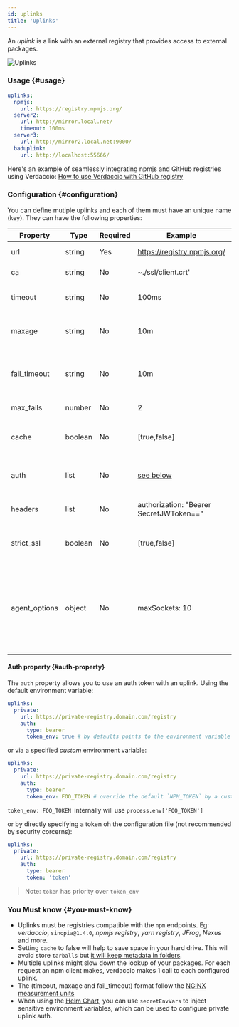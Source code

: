 ```yaml
---
id: uplinks
title: 'Uplinks'
---
```


An _uplink_ is a link with an external registry that provides access to external packages.

![Uplinks](https://user-images.githubusercontent.com/558752/52976233-fb0e3980-33c8-11e9-8eea-5415e6018144.png)

### Usage {#usage}

```yaml
uplinks:
  npmjs:
    url: https://registry.npmjs.org/
  server2:
    url: http://mirror.local.net/
    timeout: 100ms
  server3:
    url: http://mirror2.local.net:9000/
  baduplink:
    url: http://localhost:55666/
```

Here's an example of seamlessly integrating npmjs and GitHub registries using Verdaccio:
[How to use Verdaccio with GitHub registry](https://dev.to/verdaccio/how-to-use-verdaccio-with-github-registry-2ejj)

### Configuration {#configuration}

You can define mutiple uplinks and each of them must have an unique name (key). They can have the following properties:

| Property      | Type    | Required | Example                                 | Support  | Description                                                                                                                                                              | Default    |
| ------------- | ------- | -------- | --------------------------------------- | -------- | ------------------------------------------------------------------------------------------------------------------------------------------------------------------------ | ---------- |
| url           | string  | Yes      | https://registry.npmjs.org/             | all      | The registry url                                                                                                                                                         | npmjs      |
| ca            | string  | No       | ~./ssl/client.crt'                      | all      | SSL path certificate                                                                                                                                                     | No default |
| timeout       | string  | No       | 100ms                                   | all      | set new timeout for the request                                                                                                                                          | 30s        |
| maxage        | string  | No       | 10m                                     | all      | the time threshold to the cache is valid                                                                                                                                 | 2m         |
| fail_timeout  | string  | No       | 10m                                     | all      | defines max time when a request becomes a failure                                                                                                                        | 5m         |
| max_fails     | number  | No       | 2                                       | all      | limit maximun failure request                                                                                                                                            | 2          |
| cache         | boolean | No       | [true,false]                            | >= 2.1   | cache all remote tarballs in storage                                                                                                                                     | true       |
| auth          | list    | No       | [see below](uplinks.md#auth-property)   | >= 2.5   | assigns the header 'Authorization' [more info](http://blog.npmjs.org/post/118393368555/deploying-with-npm-private-modules)                                               | disabled   |
| headers       | list    | No       | authorization: "Bearer SecretJWToken==" | all      | list of custom headers for the uplink                                                                                                                                    | disabled   |
| strict_ssl    | boolean | No       | [true,false]                            | >= 3.0   | If true, requires SSL certificates be valid.                                                                                                                             | true       |
| agent_options | object  | No       | maxSockets: 10                          | >= 4.0.2 | options for the HTTP or HTTPS Agent responsible for managing uplink connection persistence and reuse [more info](https://nodejs.org/api/http.html#http_class_http_agent) | No default |

#### Auth property {#auth-property}

The `auth` property allows you to use an auth token with an uplink. Using the default environment variable:

```yaml
uplinks:
  private:
    url: https://private-registry.domain.com/registry
    auth:
      type: bearer
      token_env: true # by defaults points to the environment variable `NPM_TOKEN`
```

or via a specified _custom_ environment variable:

```yaml
uplinks:
  private:
    url: https://private-registry.domain.com/registry
    auth:
      type: bearer
      token_env: FOO_TOKEN # override the default `NPM_TOKEN` by a custom one
```

`token_env: FOO_TOKEN `internally will use `process.env['FOO_TOKEN']`

or by directly specifying a token oh the configuration file (not recommended by security corcerns):

```yaml
uplinks:
  private:
    url: https://private-registry.domain.com/registry
    auth:
      type: bearer
      token: 'token'
```

> Note: `token` has priority over `token_env`

### You Must know {#you-must-know}

- Uplinks must be registries compatible with the `npm` endpoints. Eg: _verdaccio_, `sinopia@1.4.0`, _npmjs registry_, _yarn registry_, _JFrog_, _Nexus_ and more.
- Setting `cache` to false will help to save space in your hard drive. This will avoid store `tarballs` but [it will keep metadata in folders](https://github.com/verdaccio/verdaccio/issues/391).
- Multiple uplinks might slow down the lookup of your packages. For each request an npm client makes, verdaccio makes 1 call to each configured uplink.
- The (timeout, maxage and fail_timeout) format follow the [NGINX measurement units](http://nginx.org/en/docs/syntax.html)
- When using the [Helm Chart](https://github.com/verdaccio/charts), you can use `secretEnvVars` to inject sensitive environment variables, which can be used to configure private uplink auth.
